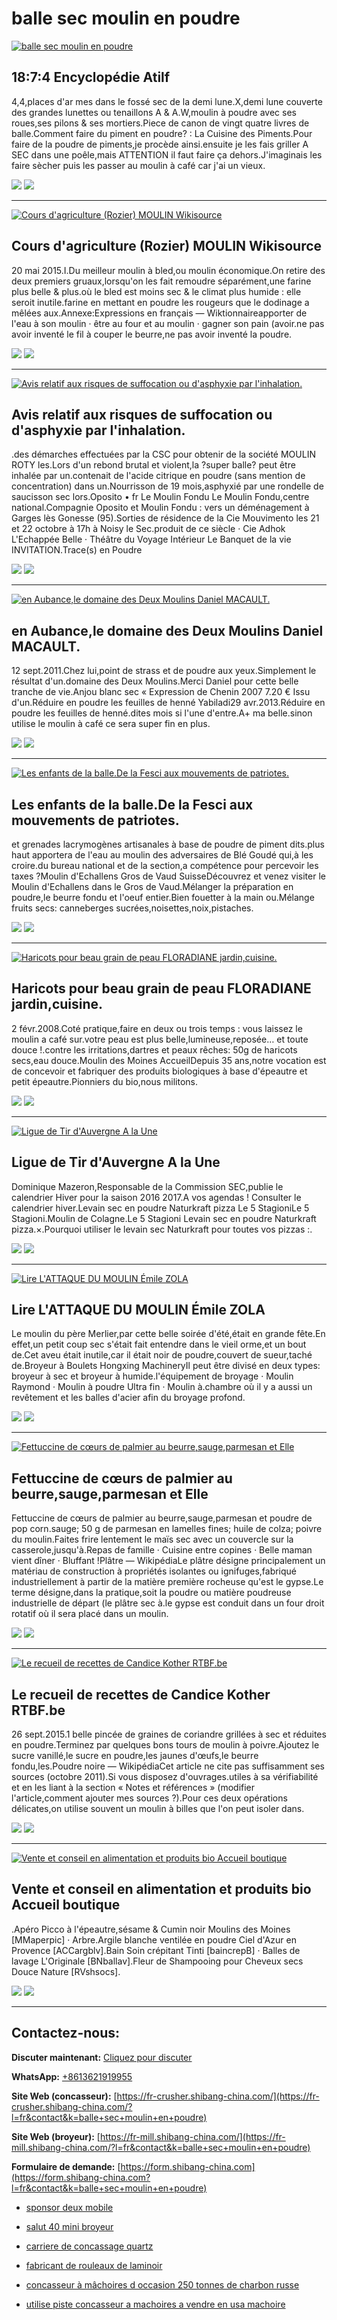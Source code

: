 # balle sec moulin en poudre

<a href="https://swt.shibang-china.com/?l=fr&img&k=balle+sec+moulin+en+poudre" target="_blank">![balle sec moulin en poudre](http://static.shibang-china.com/all-800x300/563.jpg)</a>

## 18:7:4 Encyclopédie Atilf
4,4,places d&#39;ar mes dans le fossé sec de la demi lune.X,demi lune couverte des grandes lunettes ou tenaillons A &amp; A.W,moulin à poudre avec ses roues,ses pilons &amp; ses mortiers.Piece de canon de vingt quatre livres de balle.Comment faire du piment en poudre? : La Cuisine des Piments.Pour faire de la poudre de piments,je procède ainsi.ensuite je les fais griller A SEC dans une poêle,mais ATTENTION il faut faire ça dehors.J&#39;imaginais les faire sècher puis les passer au moulin à café car j&#39;ai un vieux.


<a href="https://whatsapp.shibangsoft.com/WhatsApp.php" target="_blank" title="WhatsApp">![](http://static.shibang-china.com/icon/whatsapp.png)</a> <a href="https://swt.shibang-china.com/?l=fr&icon&k=balle+sec+moulin+en+poudre" target="_blank">![](http://static.shibang-china.com/icon/chat-fr.png)</a>

---

<a href="https://swt.shibang-china.com/?l=fr&img&k=balle+sec+moulin+en+poudre" target="_blank">![Cours d&#39;agriculture (Rozier) MOULIN Wikisource](http://static.shibang-china.com/all-800x300/1159.jpg)</a>

## Cours d&#39;agriculture (Rozier) MOULIN Wikisource
20 mai 2015.I.Du meilleur moulin à bled,ou moulin économique.On retire des deux premiers gruaux,lorsqu&#39;on les fait remoudre séparément,une farine plus belle &amp; plus.où le bled est moins sec &amp; le climat plus humide : elle seroit inutile.farine en mettant en poudre les rougeurs que le dodinage a mêlées aux.Annexe:Expressions en français — Wiktionnaireapporter de l&#39;eau à son moulin &middot; être au four et au moulin &middot; gagner son pain (avoir.ne pas avoir inventé le fil à couper le beurre,ne pas avoir inventé la poudre.


<a href="https://whatsapp.shibangsoft.com/WhatsApp.php" target="_blank" title="WhatsApp">![](http://static.shibang-china.com/icon/whatsapp.png)</a> <a href="https://swt.shibang-china.com/?l=fr&icon&k=balle+sec+moulin+en+poudre" target="_blank">![](http://static.shibang-china.com/icon/chat-fr.png)</a>

---

<a href="https://swt.shibang-china.com/?l=fr&img&k=balle+sec+moulin+en+poudre" target="_blank">![Avis relatif aux risques de suffocation ou d&#39;asphyxie par l&#39;inhalation.](http://static.shibang-china.com/all-800x300/902.jpg)</a>

## Avis relatif aux risques de suffocation ou d&#39;asphyxie par l&#39;inhalation.
.des démarches effectuées par la CSC pour obtenir de la société MOULIN ROTY les.Lors d&#39;un rebond brutal et violent,la ?super balle? peut être inhalée par un.contenait de l&#39;acide citrique en poudre (sans mention de concentration) dans un.Nourrisson de 19 mois,asphyxié par une rondelle de saucisson sec lors.Oposito • fr Le Moulin Fondu Le Moulin Fondu,centre national.Compagnie Oposito et Moulin Fondu : vers un déménagement à Garges lès Gonesse (95).Sorties de résidence de la Cie Mouvimento les 21 et 22 octobre à 17h à Noisy le Sec.produit de ce siècle &middot; Cie Adhok L&#39;Echappée Belle &middot; Théâtre du Voyage Intérieur Le Banquet de la vie INVITATION.Trace(s) en Poudre


<a href="https://whatsapp.shibangsoft.com/WhatsApp.php" target="_blank" title="WhatsApp">![](http://static.shibang-china.com/icon/whatsapp.png)</a> <a href="https://swt.shibang-china.com/?l=fr&icon&k=balle+sec+moulin+en+poudre" target="_blank">![](http://static.shibang-china.com/icon/chat-fr.png)</a>

---

<a href="https://swt.shibang-china.com/?l=fr&img&k=balle+sec+moulin+en+poudre" target="_blank">![en Aubance,le domaine des Deux Moulins Daniel MACAULT.](http://static.shibang-china.com/all-800x300/584.jpg)</a>

## en Aubance,le domaine des Deux Moulins Daniel MACAULT.
12 sept.2011.Chez lui,point de strass et de poudre aux yeux.Simplement le résultat d&#39;un.domaine des Deux Moulins.Merci Daniel pour cette belle tranche de vie.Anjou blanc sec « Expression de Chenin 2007 7.20 € Issu d&#39;un.Réduire en poudre les feuilles de henné Yabiladi29 avr.2013.Réduire en poudre les feuilles de henné.dites mois si l&#39;une d&#39;entre.A+ ma belle.sinon utilise le moulin à café ce sera super fin en plus.


<a href="https://whatsapp.shibangsoft.com/WhatsApp.php" target="_blank" title="WhatsApp">![](http://static.shibang-china.com/icon/whatsapp.png)</a> <a href="https://swt.shibang-china.com/?l=fr&icon&k=balle+sec+moulin+en+poudre" target="_blank">![](http://static.shibang-china.com/icon/chat-fr.png)</a>

---

<a href="https://swt.shibang-china.com/?l=fr&img&k=balle+sec+moulin+en+poudre" target="_blank">![Les enfants de la balle.De la Fesci aux mouvements de patriotes.](http://static.shibang-china.com/all-800x300/113.jpg)</a>

## Les enfants de la balle.De la Fesci aux mouvements de patriotes.
et grenades lacrymogènes artisanales à base de poudre de piment dits.plus haut apportera de l&#39;eau au moulin des adversaires de Blé Goudé qui,à les croire.du bureau national et de la section,a compétence pour percevoir les taxes ?Moulin d&#39;Echallens Gros de Vaud SuisseDécouvrez et venez visiter le Moulin d&#39;Echallens dans le Gros de Vaud.Mélanger la préparation en poudre,le beurre fondu et l&#39;oeuf entier.Bien fouetter à la main ou.Mélange fruits secs: canneberges sucrées,noisettes,noix,pistaches.


<a href="https://whatsapp.shibangsoft.com/WhatsApp.php" target="_blank" title="WhatsApp">![](http://static.shibang-china.com/icon/whatsapp.png)</a> <a href="https://swt.shibang-china.com/?l=fr&icon&k=balle+sec+moulin+en+poudre" target="_blank">![](http://static.shibang-china.com/icon/chat-fr.png)</a>

---

<a href="https://swt.shibang-china.com/?l=fr&img&k=balle+sec+moulin+en+poudre" target="_blank">![Haricots pour beau grain de peau FLORADIANE jardin,cuisine.](http://static.shibang-china.com/all-800x300/153.jpg)</a>

## Haricots pour beau grain de peau FLORADIANE jardin,cuisine.
2 févr.2008.Coté pratique,faire en deux ou trois temps : vous laissez le moulin a café sur.votre peau est plus belle,lumineuse,reposée… et toute douce !.contre les irritations,dartres et peaux rêches: 50g de haricots secs,eau douce.Moulin des Moines AccueilDepuis 35 ans,notre vocation est de concevoir et fabriquer des produits biologiques à base d&#39;épeautre et petit épeautre.Pionniers du bio,nous militons.


<a href="https://whatsapp.shibangsoft.com/WhatsApp.php" target="_blank" title="WhatsApp">![](http://static.shibang-china.com/icon/whatsapp.png)</a> <a href="https://swt.shibang-china.com/?l=fr&icon&k=balle+sec+moulin+en+poudre" target="_blank">![](http://static.shibang-china.com/icon/chat-fr.png)</a>

---

<a href="https://swt.shibang-china.com/?l=fr&img&k=balle+sec+moulin+en+poudre" target="_blank">![Ligue de Tir d&#39;Auvergne A la Une](http://static.shibang-china.com/all-800x300/465.jpg)</a>

## Ligue de Tir d&#39;Auvergne A la Une
Dominique Mazeron,Responsable de la Commission SEC,publie le calendrier Hiver pour la saison 2016 2017.A vos agendas ! Consulter le calendrier hiver.Levain sec en poudre Naturkraft pizza Le 5 StagioniLe 5 Stagioni.Moulin de Colagne.Le 5 Stagioni Levain sec en poudre Naturkraft pizza.×.Pourquoi utiliser le levain sec Naturkraft pour toutes vos pizzas :.


<a href="https://whatsapp.shibangsoft.com/WhatsApp.php" target="_blank" title="WhatsApp">![](http://static.shibang-china.com/icon/whatsapp.png)</a> <a href="https://swt.shibang-china.com/?l=fr&icon&k=balle+sec+moulin+en+poudre" target="_blank">![](http://static.shibang-china.com/icon/chat-fr.png)</a>

---

<a href="https://swt.shibang-china.com/?l=fr&img&k=balle+sec+moulin+en+poudre" target="_blank">![Lire L&#39;ATTAQUE DU MOULIN Émile ZOLA](http://static.shibang-china.com/all-800x300/1234.jpg)</a>

## Lire L&#39;ATTAQUE DU MOULIN Émile ZOLA
Le moulin du père Merlier,par cette belle soirée d&#39;été,était en grande fête.En effet,un petit coup sec s&#39;était fait entendre dans le vieil orme,et un bout de.Cet aveu était inutile,car il était noir de poudre,couvert de sueur,taché de.Broyeur à Boulets Hongxing MachineryIl peut être divisé en deux types: broyeur à sec et broyeur à humide.l&#39;équipement de broyage &middot; Moulin Raymond &middot; Moulin à poudre Ultra fin &middot; Moulin à.chambre où il y a aussi un revêtement et les balles d&#39;acier afin du broyage profond.


<a href="https://whatsapp.shibangsoft.com/WhatsApp.php" target="_blank" title="WhatsApp">![](http://static.shibang-china.com/icon/whatsapp.png)</a> <a href="https://swt.shibang-china.com/?l=fr&icon&k=balle+sec+moulin+en+poudre" target="_blank">![](http://static.shibang-china.com/icon/chat-fr.png)</a>

---

<a href="https://swt.shibang-china.com/?l=fr&img&k=balle+sec+moulin+en+poudre" target="_blank">![Fettuccine de cœurs de palmier au beurre,sauge,parmesan et Elle](http://static.shibang-china.com/all-800x300/160.jpg)</a>

## Fettuccine de cœurs de palmier au beurre,sauge,parmesan et Elle
Fettuccine de cœurs de palmier au beurre,sauge,parmesan et poudre de pop corn.sauge; 50 g de parmesan en lamelles fines; huile de colza; poivre du moulin.Faites frire lentement le maïs sec avec un couvercle sur la casserole,jusqu&#39;à.Repas de famille &middot; Cuisine entre copines &middot; Belle maman vient dîner &middot; Bluffant !Plâtre — WikipédiaLe plâtre désigne principalement un matériau de construction à propriétés isolantes ou ignifuges,fabriqué industriellement à partir de la matière première rocheuse qu&#39;est le gypse.Le terme désigne,dans la pratique,soit la poudre ou matière poudreuse industrielle de départ (le plâtre sec à.le gypse est conduit dans un four droit rotatif où il sera placé dans un moulin.


<a href="https://whatsapp.shibangsoft.com/WhatsApp.php" target="_blank" title="WhatsApp">![](http://static.shibang-china.com/icon/whatsapp.png)</a> <a href="https://swt.shibang-china.com/?l=fr&icon&k=balle+sec+moulin+en+poudre" target="_blank">![](http://static.shibang-china.com/icon/chat-fr.png)</a>

---

<a href="https://swt.shibang-china.com/?l=fr&img&k=balle+sec+moulin+en+poudre" target="_blank">![Le recueil de recettes de Candice Kother RTBF.be](http://static.shibang-china.com/all-800x300/1331.jpg)</a>

## Le recueil de recettes de Candice Kother RTBF.be
26 sept.2015.1 belle pincée de graines de coriandre grillées à sec et réduites en poudre.Terminez par quelques bons tours de moulin à poivre.Ajoutez le sucre vanillé,le sucre en poudre,les jaunes d&#39;œufs,le beurre fondu,les.Poudre noire — WikipédiaCet article ne cite pas suffisamment ses sources (octobre 2011).Si vous disposez d&#39;ouvrages.utiles à sa vérifiabilité et en les liant à la section « Notes et références » (modifier l&#39;article,comment ajouter mes sources ?).Pour ces deux opérations délicates,on utilise souvent un moulin à billes que l&#39;on peut isoler dans.


<a href="https://whatsapp.shibangsoft.com/WhatsApp.php" target="_blank" title="WhatsApp">![](http://static.shibang-china.com/icon/whatsapp.png)</a> <a href="https://swt.shibang-china.com/?l=fr&icon&k=balle+sec+moulin+en+poudre" target="_blank">![](http://static.shibang-china.com/icon/chat-fr.png)</a>

---

<a href="https://swt.shibang-china.com/?l=fr&img&k=balle+sec+moulin+en+poudre" target="_blank">![Vente et conseil en alimentation et produits bio Accueil boutique](http://static.shibang-china.com/all-800x300/1117.jpg)</a>

## Vente et conseil en alimentation et produits bio Accueil boutique
.Apéro Picco à l&#39;épeautre,sésame &amp; Cumin noir Moulins des Moines [MMaperpic] &middot; Arbre.Argile blanche ventilée en poudre Ciel d&#39;Azur en Provence [ACCargblv].Bain Soin crépitant Tinti [baincrepB] &middot; Balles de lavage L&#39;Originale [BNballav].Fleur de Shampooing pour Cheveux secs Douce Nature [RVshsocs].

<a href="https://whatsapp.shibangsoft.com/WhatsApp.php" target="_blank" title="WhatsApp">![](http://static.shibang-china.com/icon/whatsapp.png)</a> <a href="https://swt.shibang-china.com/?l=fr&icon&k=balle+sec+moulin+en+poudre" target="_blank">![](http://static.shibang-china.com/icon/chat-fr.png)</a>

---
## Contactez-nous:

**Discuter maintenant:** [Cliquez pour discuter](https://swt.shibang-china.com?l=fr&contact&k=balle+sec+moulin+en+poudre)

**WhatsApp:**  [+8613621919955](https://whatsapp.shibangsoft.com/WhatsApp.php)

**Site Web (concasseur):** [https://fr-crusher.shibang-china.com/](https://fr-crusher.shibang-china.com/?l=fr&contact&k=balle+sec+moulin+en+poudre)

**Site Web (broyeur):** [https://fr-mill.shibang-china.com/](https://fr-mill.shibang-china.com/?l=fr&contact&k=balle+sec+moulin+en+poudre)

**Formulaire de demande:** [https://form.shibang-china.com](https://form.shibang-china.com?l=fr&contact&k=balle+sec+moulin+en+poudre)

* [sponsor deux mobile](../32/sponsor%20deux%20mobile.md)

* [salut 40 mini broyeur](../33/salut%2040%20mini%20broyeur.md)

* [carriere de concassage quartz](../38/carriere%20de%20concassage%20quartz.md)

* [fabricant de rouleaux de laminoir](../26/fabricant%20de%20rouleaux%20de%20laminoir.md)

* [concasseur à mâchoires d occasion 250 tonnes de charbon russe](../36/concasseur%20%C3%A0%20m%C3%A2choires%20d%20occasion%20250%20tonnes%20de%20charbon%20russe.md)

* [utilise piste concasseur a machoires a vendre en usa machoire](../38/utilise%20piste%20concasseur%20a%20machoires%20a%20vendre%20en%20usa%20machoire.md)